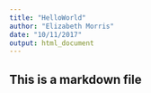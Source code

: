 ```yaml
---
title: "HelloWorld"
author: "Elizabeth Morris"
date: "10/11/2017"
output: html_document
---
```


## This is a markdown file
